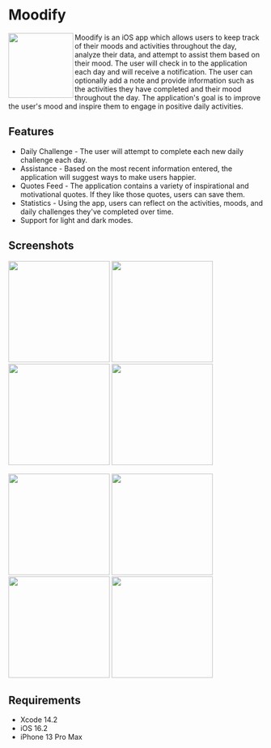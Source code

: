 # Moodify

<img src="https://i.postimg.cc/rFmD5Z5G/image.png)" align="left" width=128 height=128> Moodify is an iOS app which allows users to keep track of their moods and activities throughout the day, analyze their data, and attempt to assist them based on their mood. The user will check in to the application each day and will receive a notification. The user can optionally add a note and provide information such as the activities they have completed and their mood throughout the day. The application's goal is to improve the user's mood and inspire them to engage in positive daily activities.

## Features

* Daily Challenge - The user will attempt to complete each new daily challenge each day.
* Assistance - Based on the most recent information entered, the application will suggest ways to make users happier.
* Quotes Feed - The application contains a variety of inspirational and motivational quotes. If they like those quotes, users can save them.
* Statistics - Using the app, users can reflect on the activities, moods, and daily challenges they've completed over time.
* Support for light and dark modes.

## Screenshots

<p>
<img src="https://i.postimg.cc/J7JZ4gK0/Activities-Chart.png" width=200>
<img src="https://i.postimg.cc/fyx92tkm/Activity-View.png" width=200>
<img src="https://i.postimg.cc/gJ22fg4Y/Assistance-View.png" width=200>
<img src="https://i.postimg.cc/DyPG1X9K/Calendar-View.png" width=200>
</p>
<p>
<img src="https://i.postimg.cc/rpKt6YK8/HomeView.png" width=200>
<img src="https://i.postimg.cc/y8fSbz6Q/MoodView.png" width=200>
<img src="https://i.postimg.cc/RVbtygQK/New-Entry-View.png" width=200>
<img src="https://i.postimg.cc/xT2HkRFR/Quotes-View.png" width=200>
</p>

## Requirements

* Xcode 14.2
* iOS 16.2
* iPhone 13 Pro Max

